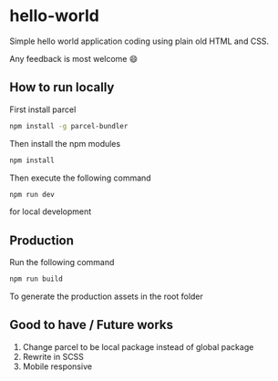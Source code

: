 # hello-world

Simple hello world application coding using plain old HTML and CSS.

Any feedback is most welcome 😄

## How to run locally

First install parcel

```bash
npm install -g parcel-bundler
```

Then install the npm modules

```bash
npm install
```

Then execute the following command

```bash
npm run dev
```

for local development

## Production

Run the following command

```bash
npm run build
```
To generate the production assets in the root folder

## Good to have / Future works

1. Change parcel to be local package instead of global package
1. Rewrite in SCSS
2. Mobile responsive
